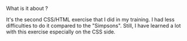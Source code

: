 What is it about ?

It's the second CSS/HTML exercise that I did in my training. I had less difficulties to do it compared to the "Simpsons". Still, I have learned a lot with this exercise especially on the CSS side. 

